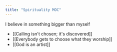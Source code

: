 ```yaml
---
title: "Spirituality MOC"
---
```

I believe in something bigger than myself
+ [[Calling isn't chosen; it's discovered]]
+ [[Everybody gets to choose what they worship]]
+ [[God is an artist]]